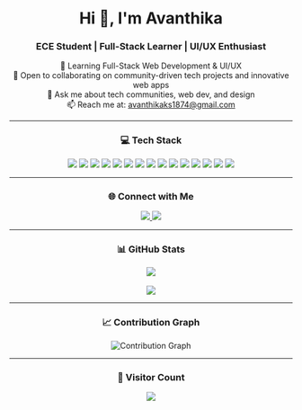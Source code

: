 <h1 align="center">Hi 👋, I'm Avanthika</h1>
<h3 align="center">ECE Student | Full-Stack Learner | UI/UX Enthusiast</h3>

<p align="center">
  🌱 Learning Full-Stack Web Development & UI/UX <br>
  🤝 Open to collaborating on community-driven tech projects and innovative web apps <br>
  💬 Ask me about tech communities, web dev, and design <br>
  📫 Reach me at: <a href="mailto:avanthikaks1874@gmail.com">avanthikaks1874@gmail.com</a>
</p>

---

<h3 align="center">💻 Tech Stack</h3>

<p align="center">
  <!-- Web & Frontend -->
  <img src="https://img.shields.io/badge/HTML5-E34F26?style=for-the-badge&logo=html5&logoColor=white" />
  <img src="https://img.shields.io/badge/CSS3-1572B6?style=for-the-badge&logo=css3&logoColor=white" />
  <img src="https://img.shields.io/badge/TailwindCSS-06B6D4?style=for-the-badge&logo=tailwindcss&logoColor=white" />
  <img src="https://img.shields.io/badge/JavaScript-F7DF1E?style=for-the-badge&logo=javascript&logoColor=black" />
  <img src="https://img.shields.io/badge/React-20232A?style=for-the-badge&logo=react&logoColor=61DAFB" />

  <!-- Programming Languages -->
  <img src="https://img.shields.io/badge/Python-3776AB?style=for-the-badge&logo=python&logoColor=white" />
  <img src="https://img.shields.io/badge/C-00599C?style=for-the-badge&logo=c&logoColor=white" />
  <img src="https://img.shields.io/badge/C++-00599C?style=for-the-badge&logo=c%2B%2B&logoColor=white" />

  <!-- Backend / Tools -->
  <img src="https://img.shields.io/badge/JSON-000000?style=for-the-badge&logo=json&logoColor=white" />
  <img src="https://img.shields.io/badge/Git-F05032?style=for-the-badge&logo=git&logoColor=white" />
  <img src="https://img.shields.io/badge/GitHub-181717?style=for-the-badge&logo=github&logoColor=white" />
  <img src="https://img.shields.io/badge/GROQ-black?style=for-the-badge&logo=data&logoColor=white" />
  <img src="https://img.shields.io/badge/Gradio-FF6F00?style=for-the-badge&logo=python&logoColor=white" />

  <!-- Design -->
  <img src="https://img.shields.io/badge/Figma-F24E1E?style=for-the-badge&logo=figma&logoColor=white" />
  <img src="https://img.shields.io/badge/Canva-00C4CC?style=for-the-badge&logo=canva&logoColor=white" />
</p>

---

<h3 align="center">🌐 Connect with Me</h3>

<p align="center">
  <a href="https://www.linkedin.com/in/avanthika-k-s-1643a0281/" target="_blank">
    <img src="https://img.shields.io/badge/LinkedIn-0A66C2?style=for-the-badge&logo=linkedin&logoColor=white" />
  </a>
  <a href="mailto:avanthikaks1874@gmail.com">
    <img src="https://img.shields.io/badge/Gmail-D14836?style=for-the-badge&logo=gmail&logoColor=white" />
  </a>
</p>

---

<h3 align="center">📊 GitHub Stats</h3>

<p align="center">
  <img src="https://github-readme-stats.vercel.app/api?username=AVA-NTHIKA14&show_icons=true&theme=radical" />
  <br/><br/>
  <img src="https://github-readme-stats.vercel.app/api/top-langs/?username=AVA-NTHIKA14&layout=compact&theme=radical" />
</p>

---

<h3 align="center">📈 Contribution Graph</h3>

<p align="center">
  <img src="https://github-contribution-graph.ez4o.com/?username=AVA-NTHIKA14&theme=radical" alt="Contribution Graph" />
</p>

---

<h3 align="center">👣 Visitor Count</h3>

<p align="center">
  <img src="https://profile-counter.glitch.me/avanthika14/count.svg" />
</p>

